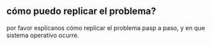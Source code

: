 ## cómo puedo replicar el problema?
por favor esplicanos cómo replicar el problema pasp a paso, y en que sistema operativo ocurre.
